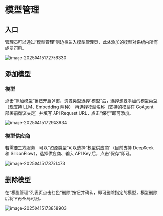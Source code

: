 # 模型管理

## 入口

管理员可以通过“模型管理”侧边栏进入模型管理页，此处添加的模型对系统内所有成员可用。

![image-20250415172756330](/Users/nayuta/projects/GoModel-doc/docs/public/model_manage_1.png)

## 添加模型

### 模型

点击“添加模型”按钮开启弹窗，资源类型选择“模型”后，选择想要添加的模型类型（现支持 LLM、Embedding 两种），再选择模型名称（支持的模型在 GoAgent 部署前商议决定）并填写 API Request URL，点击“保存”即可添加。

![image-20250415172943934](/Users/nayuta/projects/GoModel-doc/docs/public/model_manage_2.png)

### 模型供应商

若需要三方服务，可以“资源类型”可以选择“模型供应商”（目前支持 DeepSeek 和 SiliconFlow），选择供应商、输入 API Key 后，点击“保存”即可。

![image-20250415173751473](/Users/nayuta/projects/GoModel-doc/docs/public/model_manage_3.png)

## 删除模型

在“模型管理”列表页点击红色“删除”按钮并确认，即可删除指定的模型，模型删除后将不再全局可用。

![image-20250415173858903](/Users/nayuta/projects/GoModel-doc/docs/public/model_manage_4.png)



